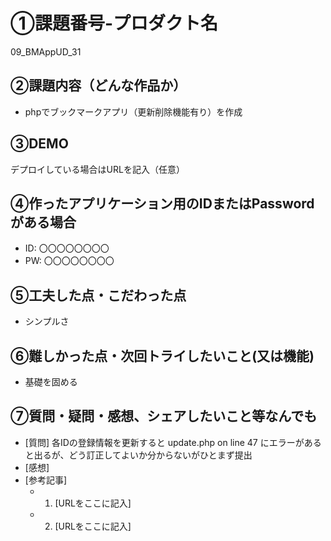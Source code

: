 # ①課題番号-プロダクト名

09_BMAppUD_31

## ②課題内容（どんな作品か）

- phpでブックマークアプリ（更新削除機能有り）を作成

## ③DEMO

デプロイしている場合はURLを記入（任意）

## ④作ったアプリケーション用のIDまたはPasswordがある場合

- ID: 〇〇〇〇〇〇〇〇
- PW: 〇〇〇〇〇〇〇〇

## ⑤工夫した点・こだわった点

- シンプルさ

## ⑥難しかった点・次回トライしたいこと(又は機能)

- 基礎を固める

## ⑦質問・疑問・感想、シェアしたいこと等なんでも

- [質問] 各IDの登録情報を更新すると update.php on line 47 にエラーがあると出るが、どう訂正してよいか分からないがひとまず提出
- [感想] 
- [参考記事]
  - 1. [URLをここに記入]
  - 2. [URLをここに記入]